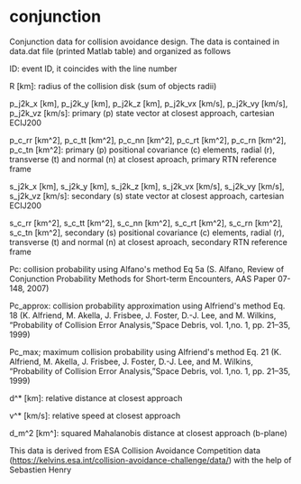 # conjunction
Conjunction data for collision avoidance design. The data is contained in data.dat file (printed Matlab table) and organized as follows

ID: event ID, it coincides with the line number 

R [km]: radius of the collision disk (sum of objects radii)

p_j2k_x [km], p_j2k_y [km], p_j2k_z [km], p_j2k_vx [km/s], p_j2k_vy [km/s], p_j2k_vz [km/s]: primary (p) state vector at closest approach, cartesian ECIJ200

p_c_rr  [km^2], p_c_tt  [km^2], p_c_nn  [km^2], p_c_rt  [km^2], p_c_rn  [km^2], p_c_tn  [km^2]: primary (p) positional covariance (c) elements, radial (r), transverse (t) and normal (n) at closest aproach, primary RTN reference frame

s_j2k_x [km], s_j2k_y [km], s_j2k_z [km], s_j2k_vx [km/s], s_j2k_vy [km/s], s_j2k_vz [km/s]: secondary (s) state vector at closest approach, cartesian ECIJ200

s_c_rr  [km^2], s_c_tt  [km^2], s_c_nn  [km^2], s_c_rt  [km^2], s_c_rn  [km^2], s_c_tn  [km^2], secondary (s) positional covariance (c) elements, radial (r), transverse (t) and normal (n) at closest aproach, secondary RTN reference frame

Pc: collision probability using Alfano's method Eq 5a (S. Alfano, Review of Conjunction Probability Methods for Short-term Encounters, AAS Paper 07-148, 2007)

Pc_approx: collision probability approximation using Alfriend's method Eq. 18 (K. Alfriend, M. Akella, J. Frisbee, J. Foster, D.-J. Lee, and M. Wilkins, “Probability of Collision Error Analysis,”Space Debris, vol. 1,no. 1, pp. 21–35, 1999)

Pc_max; maximum collision probability using Alfriend's method Eq. 21 (K. Alfriend, M. Akella, J. Frisbee, J. Foster, D.-J. Lee, and M. Wilkins, “Probability of Collision Error Analysis,”Space Debris, vol. 1,no. 1, pp. 21–35, 1999) 

d^* [km]: relative distance at closest approach

v^* [km/s]: relative speed at closest approach 

d_m^2 [km^]: squared Mahalanobis distance at closest approach (b-plane)

This data is derived from ESA Collision Avoidance Competition data (https://kelvins.esa.int/collision-avoidance-challenge/data/) with the help of Sebastien Henry 
